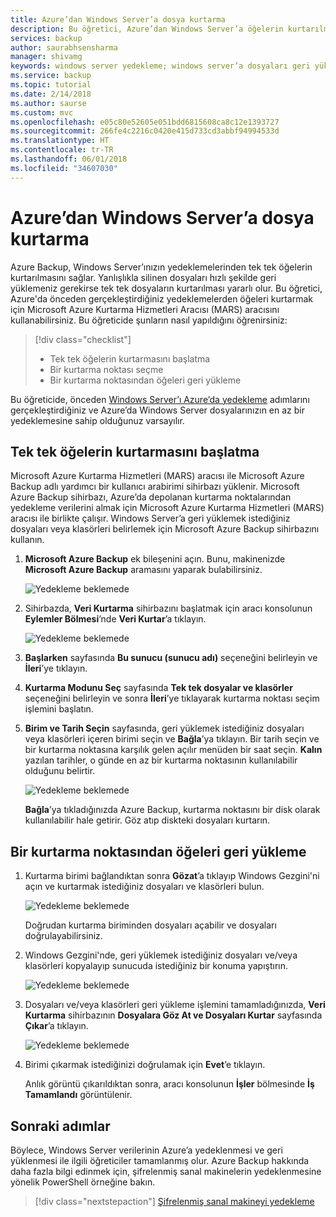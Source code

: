 ```yaml
---
title: Azure’dan Windows Server’a dosya kurtarma
description: Bu öğretici, Azure’dan Windows Server’a öğelerin kurtarılmasını açıklar.
services: backup
author: saurabhsensharma
manager: shivamg
keywords: windows server yedekleme; windows server’a dosyaları geri yükleme; yedekleme ve olağanüstü durum kurtarma
ms.service: backup
ms.topic: tutorial
ms.date: 2/14/2018
ms.author: saurse
ms.custom: mvc
ms.openlocfilehash: e05c80e52605e051bdd6815608ca8c12e1393727
ms.sourcegitcommit: 266fe4c2216c0420e415d733cd3abbf94994533d
ms.translationtype: HT
ms.contentlocale: tr-TR
ms.lasthandoff: 06/01/2018
ms.locfileid: "34607030"
---
```

# <a name="recover-files-from-azure-to-a-windows-server"></a>Azure’dan Windows Server’a dosya kurtarma

Azure Backup, Windows Server’ınızın yedeklemelerinden tek tek öğelerin kurtarılmasını sağlar. Yanlışlıkla silinen dosyaları hızlı şekilde geri yüklemeniz gerekirse tek tek dosyaların kurtarılması yararlı olur. Bu öğretici, Azure'da önceden gerçekleştirdiğiniz yedeklemelerden öğeleri kurtarmak için Microsoft Azure Kurtarma Hizmetleri Aracısı (MARS) aracısını kullanabilirsiniz. Bu öğreticide şunların nasıl yapıldığını öğrenirsiniz:

> [!div class="checklist"]
> * Tek tek öğelerin kurtarmasını başlatma 
> * Bir kurtarma noktası seçme 
> * Bir kurtarma noktasından öğeleri geri yükleme

Bu öğreticide, önceden [Windows Server’ı Azure’da yedekleme](backup-configure-vault.md) adımlarını gerçekleştirdiğiniz ve Azure’da Windows Server dosyalarınızın en az bir yedeklemesine sahip olduğunuz varsayılır.

## <a name="initiate-recovery-of-individual-items"></a>Tek tek öğelerin kurtarmasını başlatma

Microsoft Azure Kurtarma Hizmetleri (MARS) aracısı ile Microsoft Azure Backup adlı yardımcı bir kullanıcı arabirimi sihirbazı yüklenir. Microsoft Azure Backup sihirbazı, Azure’da depolanan kurtarma noktalarından yedekleme verilerini almak için Microsoft Azure Kurtarma Hizmetleri (MARS) aracısı ile birlikte çalışır. Windows Server’a geri yüklemek istediğiniz dosyaları veya klasörleri belirlemek için Microsoft Azure Backup sihirbazını kullanın. 

1. **Microsoft Azure Backup** ek bileşenini açın. Bunu, makinenizde **Microsoft Azure Backup** aramasını yaparak bulabilirsiniz.

    ![Yedekleme beklemede](./media/tutorial-backup-restore-files-windows-server/mars.png)

2. Sihirbazda, **Veri Kurtarma** sihirbazını başlatmak için aracı konsolunun **Eylemler Bölmesi**’nde **Veri Kurtar**’a tıklayın.

    ![Yedekleme beklemede](./media/tutorial-backup-restore-files-windows-server/mars-recover-data.png)

3. **Başlarken** sayfasında **Bu sunucu (sunucu adı)** seçeneğini belirleyin ve **İleri**’ye tıklayın.

4. **Kurtarma Modunu Seç** sayfasında **Tek tek dosyalar ve klasörler** seçeneğini belirleyin ve sonra **İleri**’ye tıklayarak kurtarma noktası seçim işlemini başlatın.
 
5. **Birim ve Tarih Seçin** sayfasında, geri yüklemek istediğiniz dosyaları veya klasörleri içeren birimi seçin ve **Bağla**’ya tıklayın. Bir tarih seçin ve bir kurtarma noktasına karşılık gelen açılır menüden bir saat seçin. **Kalın** yazılan tarihler, o günde en az bir kurtarma noktasının kullanılabilir olduğunu belirtir.

    ![Yedekleme beklemede](./media/tutorial-backup-restore-files-windows-server/mars-select-date.png)
 
    **Bağla**’ya tıkladığınızda Azure Backup, kurtarma noktasını bir disk olarak kullanılabilir hale getirir. Göz atıp diskteki dosyaları kurtarın.

## <a name="restore-items-from-a-recovery-point"></a>Bir kurtarma noktasından öğeleri geri yükleme

1. Kurtarma birimi bağlandıktan sonra **Gözat**’a tıklayıp Windows Gezgini'ni açın ve kurtarmak istediğiniz dosyaları ve klasörleri bulun. 

    ![Yedekleme beklemede](./media/tutorial-backup-restore-files-windows-server/mars-browse-recover.png)

    Doğrudan kurtarma biriminden dosyaları açabilir ve dosyaları doğrulayabilirsiniz.

2. Windows Gezgini'nde, geri yüklemek istediğiniz dosyaları ve/veya klasörleri kopyalayıp sunucuda istediğiniz bir konuma yapıştırın.

    ![Yedekleme beklemede](./media/tutorial-backup-restore-files-windows-server/mars-final.png)

3. Dosyaları ve/veya klasörleri geri yükleme işlemini tamamladığınızda, **Veri Kurtarma** sihirbazının **Dosyalara Göz At ve Dosyaları Kurtar** sayfasında **Çıkar**’a tıklayın. 

    ![Yedekleme beklemede](./media/tutorial-backup-restore-files-windows-server/unmount-and-confirm.png)

4.  Birimi çıkarmak istediğinizi doğrulamak için **Evet**’e tıklayın.

    Anlık görüntü çıkarıldıktan sonra, aracı konsolunun **İşler** bölmesinde **İş Tamamlandı** görüntülenir.

## <a name="next-steps"></a>Sonraki adımlar

Böylece, Windows Server verilerinin Azure’a yedeklenmesi ve geri yüklenmesi ile ilgili öğreticiler tamamlanmış olur. Azure Backup hakkında daha fazla bilgi edinmek için, şifrelenmiş sanal makinelerin yedeklenmesine yönelik PowerShell örneğine bakın.

> [!div class="nextstepaction"]
> [Şifrelenmiş sanal makineyi yedekleme](./scripts/backup-powershell-sample-backup-encrypted-vm.md)
